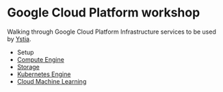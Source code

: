 # Google Cloud Platform workshop

Walking through Google Cloud Platform Infrastructure services to be used by [Ystia](https://github.com/ystia).

  * Setup
  * [Compute Engine](docs/compute-engine.md)
  * [Storage](docs/storage.md)
  * [Kubernetes Engine](docs/kubernetes-engine.md)
  * [Cloud Machine Learning](docs/cloud-ml-engine.md)
